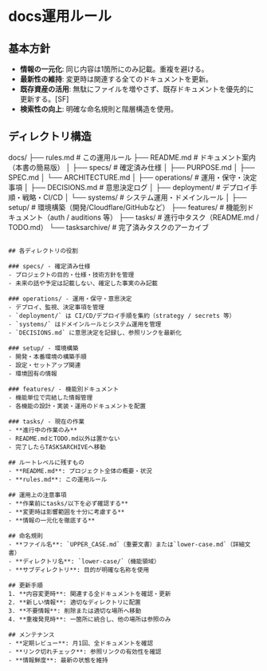 # docs運用ルール

## 基本方針
- **情報の一元化**: 同じ内容は1箇所にのみ記載。重複を避ける。
- **最新性の維持**: 変更時は関連する全てのドキュメントを更新。
- **既存資産の活用**: 無駄にファイルを増やさず、既存ドキュメントを優先的に更新する。[SF]
- **検索性の向上**: 明確な命名規則と階層構造を使用。

## ディレクトリ構造

docs/
├── rules.md                    # この運用ルール
├── README.md                   # ドキュメント案内（本書の簡易版）
│
├── specs/                      # 確定済み仕様
│   ├── PURPOSE.md
│   ├── SPEC.md
│   └── ARCHITECTURE.md
│
├── operations/                 # 運用・保守・決定事項
│   ├── DECISIONS.md            # 意思決定ログ
│   ├── deployment/             # デプロイ手順・戦略・CI/CD
│   └── systems/                # システム運用・ドメインルール
│
├── setup/                      # 環境構築（開発/Cloudflare/GitHubなど）
├── features/                   # 機能別ドキュメント（auth / auditions 等）
├── tasks/                      # 進行中タスク（README.md / TODO.md）
└── tasksarchive/               # 完了済みタスクのアーカイブ
```

## 各ディレクトリの役割

### specs/ - 確定済み仕様
- プロジェクトの目的・仕様・技術方針を管理
- 未来の話や予定は記載しない、確定した事実のみ記載

### operations/ - 運用・保守・意思決定
- デプロイ、監視、決定事項を管理
- `deployment/` は CI/CD/デプロイ手順を集約（strategy / secrets 等）
- `systems/` はドメインルールとシステム運用を管理
- `DECISIONS.md` に意思決定を記録し、参照リンクを最新化

### setup/ - 環境構築
- 開発・本番環境の構築手順
- 設定・セットアップ関連
- 環境固有の情報

### features/ - 機能別ドキュメント
- 機能単位で完結した情報管理
- 各機能の設計・実装・運用のドキュメントを配置

### tasks/ - 現在の作業
- **進行中の作業のみ**
- README.mdとTODO.md以外は置かない
- 完了したらTASKSARCHIVEへ移動

## ルートレベルに残すもの
- **README.md**: プロジェクト全体の概要・状況
- **rules.md**: この運用ルール

## 運用上の注意事項
- **作業前にtasks/以下を必ず確認する**
- **変更時は影響範囲を十分に考慮する**
- **情報の一元化を徹底する**

## 命名規則
- **ファイル名**: `UPPER_CASE.md`（重要文書）または`lower-case.md`（詳細文書）
- **ディレクトリ名**: `lower-case/`（機能領域）
- **サブディレクトリ**: 目的が明確な名称を使用

## 更新手順
1. **内容変更時**: 関連する全ドキュメントを確認・更新
2. **新しい情報**: 適切なディレクトリに配置
3. **不要情報**: 削除または適切な場所へ移動
4. **重複発見時**: 一箇所に統合し、他の場所は参照のみ

## メンテナンス
- **定期レビュー**: 月1回、全ドキュメントを確認
- **リンク切れチェック**: 参照リンクの有効性を確認
- **情報鮮度**: 最新の状態を維持
